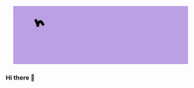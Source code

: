 <p align="center">
  <img src="assets/gitanimation-ezgif.com-video-to-gif-converter.gif" alt="Hi, I'm Emma">
</p>

### Hi there 👋


<!--
**vonbuelow/vonbuelow** is a ✨ _special_ ✨ repository because its `README.md` (this file) appears on your GitHub profile.

Here are some ideas to get you started:

- 🔭 I’m currently working on ...
- 🌱 I’m currently learning ...
- 👯 I’m looking to collaborate on ...
- 🤔 I’m looking for help with ...
- 💬 Ask me about ...
- 📫 How to reach me: ...
- 😄 Pronouns: ...
- ⚡ Fun fact: ...
-->
